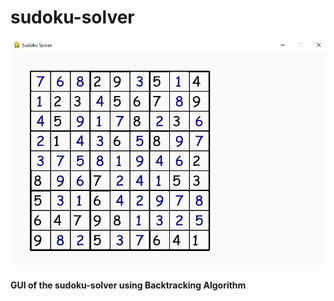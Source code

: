 # sudoku-solver


![alt text](https://github.com/rrb-17/sudoku-solver/blob/main/Capture.JPG)
#### GUI of the sudoku-solver using Backtracking Algorithm
